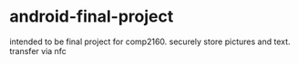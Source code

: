 # android-final-project
intended to be final project for comp2160. securely store pictures and text. transfer via nfc
